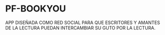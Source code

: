 # PF-BOOKYOU

APP DISEÑADA COMO RED SOCIAL PARA QUE ESCRITORES Y AMANTES DE LA LECTURA PUEDAN INTERCAMBIAR SU GUTO POR LA LECTURA.
